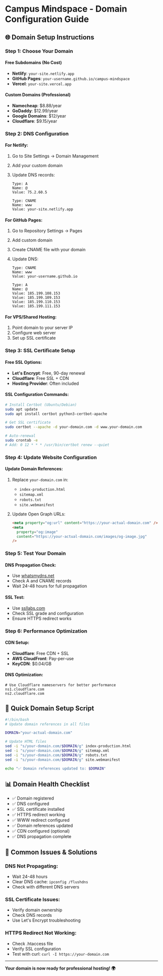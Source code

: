 # Campus Mindspace - Domain Configuration Guide

## 🌐 **Domain Setup Instructions**

### **Step 1: Choose Your Domain**

#### **Free Subdomains (No Cost)**

- **Netlify**: `your-site.netlify.app`
- **GitHub Pages**: `your-username.github.io/campus-mindspace`
- **Vercel**: `your-site.vercel.app`

#### **Custom Domains (Professional)**

- **Namecheap**: $8.88/year
- **GoDaddy**: $12.99/year
- **Google Domains**: $12/year
- **Cloudflare**: $9.15/year

### **Step 2: DNS Configuration**

#### **For Netlify:**

1. Go to Site Settings → Domain Management
2. Add your custom domain
3. Update DNS records:

   ```
   Type: A
   Name: @
   Value: 75.2.60.5

   Type: CNAME
   Name: www
   Value: your-site.netlify.app
   ```

#### **For GitHub Pages:**

1. Go to Repository Settings → Pages
2. Add custom domain
3. Create CNAME file with your domain
4. Update DNS:

   ```
   Type: CNAME
   Name: www
   Value: your-username.github.io

   Type: A
   Name: @
   Value: 185.199.108.153
   Value: 185.199.109.153
   Value: 185.199.110.153
   Value: 185.199.111.153
   ```

#### **For VPS/Shared Hosting:**

1. Point domain to your server IP
2. Configure web server
3. Set up SSL certificate

### **Step 3: SSL Certificate Setup**

#### **Free SSL Options:**

- **Let's Encrypt**: Free, 90-day renewal
- **Cloudflare**: Free SSL + CDN
- **Hosting Provider**: Often included

#### **SSL Configuration Commands:**

```bash
# Install Certbot (Ubuntu/Debian)
sudo apt update
sudo apt install certbot python3-certbot-apache

# Get SSL certificate
sudo certbot --apache -d your-domain.com -d www.your-domain.com

# Auto-renewal
sudo crontab -e
# Add: 0 12 * * * /usr/bin/certbot renew --quiet
```

### **Step 4: Update Website Configuration**

#### **Update Domain References:**

1. Replace `your-domain.com` in:

   - `index-production.html`
   - `sitemap.xml`
   - `robots.txt`
   - `site.webmanifest`

2. Update Open Graph URLs:
   ```html
   <meta property="og:url" content="https://your-actual-domain.com" />
   <meta
     property="og:image"
     content="https://your-actual-domain.com/images/og-image.jpg"
   />
   ```

### **Step 5: Test Your Domain**

#### **DNS Propagation Check:**

- Use [whatsmydns.net](https://whatsmydns.net)
- Check A and CNAME records
- Wait 24-48 hours for full propagation

#### **SSL Test:**

- Use [ssllabs.com](https://ssllabs.com/ssltest/)
- Check SSL grade and configuration
- Ensure HTTPS redirect works

### **Step 6: Performance Optimization**

#### **CDN Setup:**

- **Cloudflare**: Free CDN + SSL
- **AWS CloudFront**: Pay-per-use
- **KeyCDN**: $0.04/GB

#### **DNS Optimization:**

```
# Use Cloudflare nameservers for better performance
ns1.cloudflare.com
ns2.cloudflare.com
```

## 🔧 **Quick Domain Setup Script**

```bash
#!/bin/bash
# Update domain references in all files

DOMAIN="your-actual-domain.com"

# Update HTML files
sed -i "s/your-domain.com/$DOMAIN/g" index-production.html
sed -i "s/your-domain.com/$DOMAIN/g" sitemap.xml
sed -i "s/your-domain.com/$DOMAIN/g" robots.txt
sed -i "s/your-domain.com/$DOMAIN/g" site.webmanifest

echo "✅ Domain references updated to: $DOMAIN"
```

## 📊 **Domain Health Checklist**

- ✅ Domain registered
- ✅ DNS configured
- ✅ SSL certificate installed
- ✅ HTTPS redirect working
- ✅ WWW redirect configured
- ✅ Domain references updated
- ✅ CDN configured (optional)
- ✅ DNS propagation complete

## 🚨 **Common Issues & Solutions**

### **DNS Not Propagating:**

- Wait 24-48 hours
- Clear DNS cache: `ipconfig /flushdns`
- Check with different DNS servers

### **SSL Certificate Issues:**

- Verify domain ownership
- Check DNS records
- Use Let's Encrypt troubleshooting

### **HTTPS Redirect Not Working:**

- Check .htaccess file
- Verify SSL configuration
- Test with curl: `curl -I https://your-domain.com`

---

**Your domain is now ready for professional hosting! 🌍**

